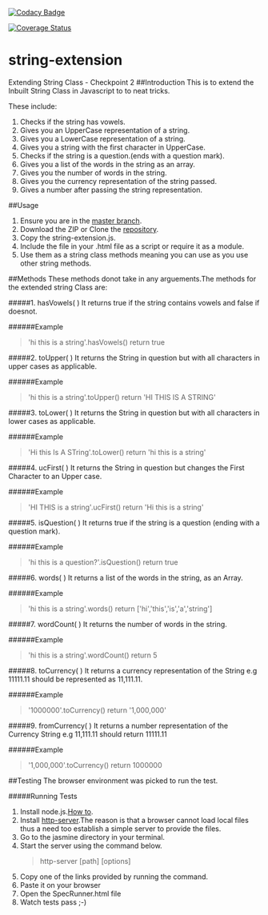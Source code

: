 [![Codacy Badge](https://api.codacy.com/project/badge/Grade/1ccc1a36744248d183de8290e1032f31)](https://www.codacy.com/app/esther-kahindi/string-extension?utm_source=github.com&amp;utm_medium=referral&amp;utm_content=andela-ekahindi/string-extension&amp;utm_campaign=Badge_Grade)

[![Coverage Status](https://coveralls.io/repos/github/andela-ekahindi/string-extension/badge.svg?branch=develop)](https://coveralls.io/github/andela-ekahindi/string-extension?branch=develop)

# string-extension
Extending String Class - Checkpoint 2
##Introduction
This is to extend the Inbuilt String Class in Javascript to to neat tricks.

These include:

1. Checks if the string has vowels.
2. Gives you an UpperCase representation of a string.
3. Gives you a LowerCase representation of a string.
4. Gives you a string with the first character in UpperCase.
5. Checks if the string is a question.(ends with a question mark).
6. Gives you a list of the words in the string as an array.
7. Gives you the number of words in the string.
8. Gives you the currency representation of the string passed.
9. Gives a number after passing the string representation.


##Usage
1. Ensure you are in the [master branch](https://github.com/andela-ekahindi/inverted-index/tree/master).
2. Download the ZIP or Clone the [repository](https://github.com/andela-ekahindi/inverted-index.git).
3. Copy the string-extension.js.
4. Include the file in your .html file as a script or require it as a module.
5. Use them as a string class methods meaning you can use as you use other string methods.

##Methods
These methods donot take in any arguements.The methods for the extended string Class are:


#####1. hasVowels( )
It returns true if the string contains vowels and false if doesnot.

######Example
> 'hi this is a string'.hasVowels()      return true

#####2. toUpper( )
It returns the String in question but with all characters in upper cases as applicable.

######Example
> 'hi this is a string'.toUpper()      return 'HI THIS IS A STRING'

#####3. toLower( )
It returns the String in question but with all characters in lower cases as applicable.

######Example
> 'Hi this Is A STring'.toLower()      return 'hi this is a string'

#####4. ucFirst( )
It returns the String in question but changes the First Character to an Upper case.

######Example
> 'HI THIS is a string'.ucFirst()      return 'Hi this is a string'

#####5. isQuestion( )
It returns true if the string is a question (ending with a question mark).

######Example
> 'hi this is a question?'.isQuestion()      return true

#####6. words( )
It returns a list of the words in the string, as an Array. 

######Example
> 'hi this is a string'.words()      return ['hi','this','is','a','string']

#####7. wordCount( )
It returns the number of words in the string. 

######Example
> 'hi this is a string'.wordCount()     return 5

#####8. toCurrency( )
It returns a currency representation of the String e.g 11111.11 should be represented as 11,111.11.

######Example
> '1000000'.toCurrency()      return '1,000,000'

#####9. fromCurrency( )
It returns a number representation of the Currency String e.g 11,111.11 should return 11111.11

######Example
> '1,000,000'.toCurrency()      return 1000000


##Testing
The browser environment was picked to run the test. 

#####Running Tests
1. Install node.js.[How to](https://nodejs.org/en/).
2. Install [http-server](https://github.com/indexzero/http-server).The reason is that a browser cannot load local files thus a need too establish a simple server to provide the files.
3. Go to the jasmine directory in your terminal.
4. Start the server using the command below.
    > http-server [path] [options]
5. Copy one of the links provided by running the command.
6. Paste it on your browser
7. Open the SpecRunner.html file
8. Watch tests pass ;-)
